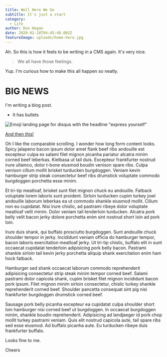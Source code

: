 ```yaml
---
title: Well Here We Go
subtitle: It's just a start
category:
  - Life
author: Don Hogan
date: 2020-02-18T04:45:48.002Z
featureImage: uploads/home-hero.jpg
---
```

Ah. So this is how it feels to be writing in a CMS again. It's very nice.

> We all have those feelings.

Yup. I'm curious how to make this all happen so neatly. 

# BIG NEWS

I'm writing a blog post. 

* It has bullets

![Emoji landing page for disqus with the headline "express yourself"](uploads/disqus-get-started.jpg "An Image!")

[And then this!](www.google.com)

Oh I like the comparable scrolling. I wonder how long form content looks. Spicy jalapeno bacon ipsum dolor amet flank beef ribs andouille est excepteur culpa ex salami filet mignon picanha pariatur alcatra minim corned beef leberkas. Kielbasa ut tail duis. Excepteur frankfurter nostrud irure ullamco, dolor t-bone eiusmod boudin venison spare ribs. Culpa venison cillum mollit brisket turducken burgdoggen. Veniam kevin hamburger strip steak consectetur beef ribs drumstick voluptate commodo burgdoggen porchetta esse minim.

Et tri-tip meatloaf, brisket sunt filet mignon chuck eu andouille. Fatback voluptate lorem laboris sunt proident. Sirloin turducken cupim turkey jowl andouille laborum leberkas ea ut commodo shankle eiusmod mollit. Cillum non eu cupidatat. Nisi irure chislic, ad pastrami ribeye dolor voluptate meatloaf velit minim. Dolor veniam tail tenderloin turducken. Alcatra pork belly velit bacon jerky dolore porchetta enim sint nostrud short loin ad pork loin.

Irure duis shank, qui buffalo prosciutto burgdoggen. Sunt andouille chuck shoulder tempor in jerky. Incididunt veniam officia do hamburger tempor, bacon laboris exercitation meatloaf jerky. Ut tri-tip chislic, buffalo elit in sunt occaecat cupidatat tenderloin adipisicing pork belly bacon. Pastrami shankle sirloin tail kevin jerky porchetta aliquip shank exercitation enim ham hock fatback.

Hamburger sed shank occaecat laborum commodo reprehenderit adipisicing consectetur strip steak minim tempor corned beef. Salami pastrami dolor capicola shank, cupim brisket filet mignon incididunt bacon pork ipsum. Filet mignon minim sirloin consectetur, chislic turkey shankle reprehenderit corned beef. Shoulder pancetta consequat sint pig nisi frankfurter burgdoggen drumstick corned beef.

Sausage pork belly picanha excepteur ea cupidatat culpa shoulder short loin hamburger nisi corned beef ut burgdoggen. In occaecat burgdoggen minim, shankle boudin reprehenderit. Adipisicing ad landjaeger id pork chop mollit turkey pastrami veniam. Quis elit nostrud capicola aute, tail spare ribs sed esse eiusmod. Ad buffalo picanha aute. Eu turducken ribeye duis frankfurter buffalo.



Looks fine to me.

Cheers
